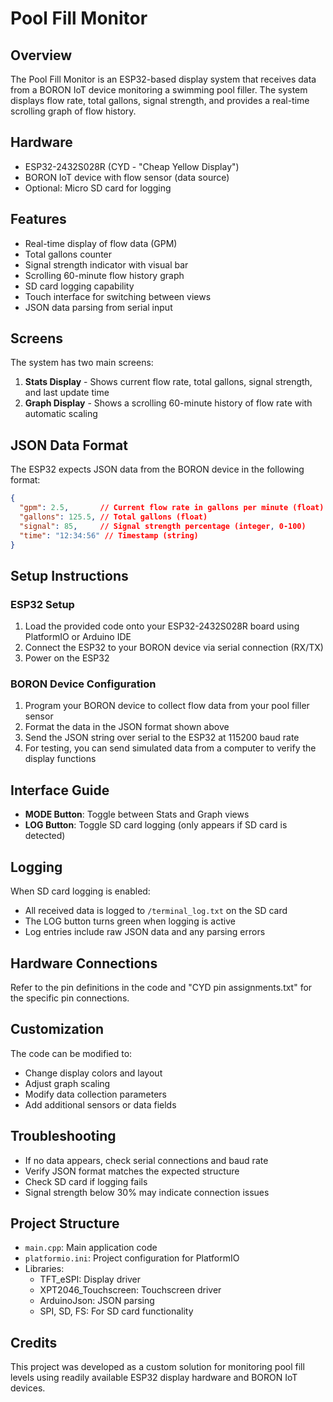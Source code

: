 # Pool Fill Monitor

## Overview
The Pool Fill Monitor is an ESP32-based display system that receives data from a BORON IoT device monitoring a swimming pool filler. The system displays flow rate, total gallons, signal strength, and provides a real-time scrolling graph of flow history.

## Hardware
- ESP32-2432S028R (CYD - "Cheap Yellow Display")
- BORON IoT device with flow sensor (data source)
- Optional: Micro SD card for logging

## Features
- Real-time display of flow data (GPM)
- Total gallons counter
- Signal strength indicator with visual bar
- Scrolling 60-minute flow history graph
- SD card logging capability
- Touch interface for switching between views
- JSON data parsing from serial input

## Screens
The system has two main screens:
1. **Stats Display** - Shows current flow rate, total gallons, signal strength, and last update time
2. **Graph Display** - Shows a scrolling 60-minute history of flow rate with automatic scaling

## JSON Data Format
The ESP32 expects JSON data from the BORON device in the following format:

```json
{
  "gpm": 2.5,       // Current flow rate in gallons per minute (float)
  "gallons": 125.5, // Total gallons (float)
  "signal": 85,     // Signal strength percentage (integer, 0-100)
  "time": "12:34:56" // Timestamp (string)
}
```

## Setup Instructions

### ESP32 Setup
1. Load the provided code onto your ESP32-2432S028R board using PlatformIO or Arduino IDE
2. Connect the ESP32 to your BORON device via serial connection (RX/TX)
3. Power on the ESP32

### BORON Device Configuration
1. Program your BORON device to collect flow data from your pool filler sensor
2. Format the data in the JSON format shown above
3. Send the JSON string over serial to the ESP32 at 115200 baud rate
4. For testing, you can send simulated data from a computer to verify the display functions

## Interface Guide
- **MODE Button**: Toggle between Stats and Graph views
- **LOG Button**: Toggle SD card logging (only appears if SD card is detected)

## Logging
When SD card logging is enabled:
- All received data is logged to `/terminal_log.txt` on the SD card
- The LOG button turns green when logging is active
- Log entries include raw JSON data and any parsing errors

## Hardware Connections
Refer to the pin definitions in the code and "CYD pin assignments.txt" for the specific pin connections.

## Customization
The code can be modified to:
- Change display colors and layout
- Adjust graph scaling
- Modify data collection parameters
- Add additional sensors or data fields

## Troubleshooting
- If no data appears, check serial connections and baud rate
- Verify JSON format matches the expected structure
- Check SD card if logging fails
- Signal strength below 30% may indicate connection issues

## Project Structure
- `main.cpp`: Main application code
- `platformio.ini`: Project configuration for PlatformIO
- Libraries:
  - TFT_eSPI: Display driver
  - XPT2046_Touchscreen: Touchscreen driver
  - ArduinoJson: JSON parsing
  - SPI, SD, FS: For SD card functionality

## Credits
This project was developed as a custom solution for monitoring pool fill levels using readily available ESP32 display hardware and BORON IoT devices. 